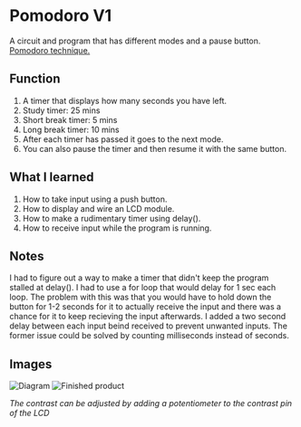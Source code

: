 # Pomodoro V1
A circuit and program that has different modes and a pause button. [Pomodoro technique.](https://en.wikipedia.org/wiki/Pomodoro_Technique)

## Function

1. A timer that displays how many seconds you have left.
2. Study timer: 25 mins
3. Short break timer: 5 mins
4. Long break timer: 10 mins
5. After each timer has passed it goes to the next mode.
6. You can also pause the timer and then resume it with the same button.

## What I learned

1. How to take input using a push button.
2. How to display and wire an LCD module.
3. How to make a rudimentary timer using delay().
4. How to receive input while the program is running.

## Notes

I had to figure out a way to make a timer that didn't keep the program stalled at delay(). I had to use a for loop that would delay for 1 sec each loop. The problem with this was that you would have to hold down the button for 1-2 seconds for it to actually receive the input and there was a chance for it to keep recieving the input afterwards. I added a two second delay between each input beind received to prevent unwanted inputs. The former issue could be solved by counting milliseconds instead of seconds.

## Images

![Diagram](https://i.ibb.co/XbHFDQ2/pomodoro-diagram.png)
![Finished product](https://cdn.discordapp.com/attachments/577007309461389312/578139617509769216/image0.png)

*The contrast can be adjusted by adding a potentiometer to the contrast pin of the LCD*
